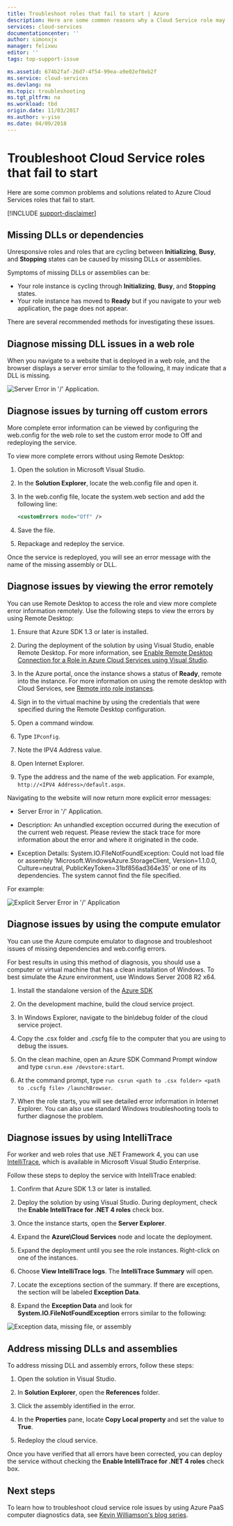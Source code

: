 ```yaml
---
title: Troubleshoot roles that fail to start | Azure
description: Here are some common reasons why a Cloud Service role may fail to start. Solutions to these problems are also provided.
services: cloud-services
documentationcenter: ''
author: simonxjx
manager: felixwu
editor: ''
tags: top-support-issue

ms.assetid: 674b2faf-26d7-4f54-99ea-a9e02ef0eb2f
ms.service: cloud-services
ms.devlang: na
ms.topic: troubleshooting
ms.tgt_pltfrm: na
ms.workload: tbd
origin.date: 11/03/2017
ms.author: v-yiso
ms.date: 04/09/2018
---
```


# Troubleshoot Cloud Service roles that fail to start

Here are some common problems and solutions related to Azure Cloud Services roles that fail to start.

[!INCLUDE [support-disclaimer](../../includes/support-disclaimer.md)]

## Missing DLLs or dependencies

Unresponsive roles and roles that are cycling between **Initializing**, **Busy**, and **Stopping** states can be caused by missing DLLs or assemblies.

Symptoms of missing DLLs or assemblies can be:

- Your role instance is cycling through **Initializing**, **Busy**, and **Stopping** states.
- Your role instance has moved to **Ready** but if you navigate to your web application, the page does not appear.

There are several recommended methods for investigating these issues.

## Diagnose missing DLL issues in a web role

When you navigate to a website that is deployed in a web role, and the browser displays a server error similar to the following, it may indicate that a DLL is missing.

![Server Error in '/' Application.](./media/cloud-services-troubleshoot-roles-that-fail-start/ic503388.png)

## Diagnose issues by turning off custom errors

More complete error information can be viewed by configuring the web.config for the web role to set the custom error mode to Off and redeploying the service.

To view more complete errors without using Remote Desktop:

1. Open the solution in Microsoft Visual Studio.

2. In the **Solution Explorer**, locate the web.config file and open it.

3. In the web.config file, locate the system.web section and add the following line:

    ```xml
    <customErrors mode="Off" />
    ```

4. Save the file.

5. Repackage and redeploy the service.

Once the service is redeployed, you will see an error message with the name of the missing assembly or DLL.

## Diagnose issues by viewing the error remotely

You can use Remote Desktop to access the role and view more complete error information remotely. Use the following steps to view the errors by using Remote Desktop:

1. Ensure that Azure SDK 1.3 or later is installed.
2. During the deployment of the solution by using Visual Studio, enable Remote Desktop. For more information, see [Enable Remote Desktop Connection for a Role in Azure Cloud Services using Visual Studio](cloud-services-role-enable-remote-desktop-visual-studio.md).
3. In the Azure portal, once the instance shows a status of **Ready**, remote into the instance. For more information on using the remote desktop with Cloud Services, see [Remote into role instances](cloud-services-role-enable-remote-desktop-new-portal.md#remote-into-role-instances).
5. Sign in to the virtual machine by using the credentials that were specified during the Remote Desktop configuration.

6. Open a command window.

7. Type `IPconfig`.

8. Note the IPV4 Address value.

9. Open Internet Explorer.

10. Type the address and the name of the web application. For example, `http://<IPV4 Address>/default.aspx`.

Navigating to the website will now return more explicit error messages:

* Server Error in '/' Application.

* Description: An unhandled exception occurred during the execution of the current web request. Please review the stack trace for more information about the error and where it originated in the code.

* Exception Details: System.IO.FIleNotFoundException: Could not load file or assembly ‘Microsoft.WindowsAzure.StorageClient, Version=1.1.0.0, Culture=neutral, PublicKeyToken=31bf856ad364e35’ or one of its dependencies. The system cannot find the file specified.

For example:

![Explicit Server Error in '/' Application](./media/cloud-services-troubleshoot-roles-that-fail-start/ic503389.png)

## Diagnose issues by using the compute emulator

You can use the Azure compute emulator to diagnose and troubleshoot issues of missing dependencies and web.config errors.

For best results in using this method of diagnosis, you should use a computer or virtual machine that has a clean installation of Windows. To best simulate the Azure environment, use Windows Server 2008 R2 x64.

1. Install the standalone version of the [Azure SDK](https://www.azure.cn/downloads)

2. On the development machine, build the cloud service project.

3. In Windows Explorer, navigate to the bin\debug folder of the cloud service project.

4. Copy the .csx folder and .cscfg file to the computer that you are using to debug the issues.

5. On the clean machine, open an Azure SDK Command Prompt window and type `csrun.exe /devstore:start`.

6. At the command prompt, type `run csrun <path to .csx folder> <path to .cscfg file> /launchBrowser`.

7. When the role starts, you will see detailed error information in Internet Explorer. You can also use standard Windows troubleshooting tools to further diagnose the problem.

## Diagnose issues by using IntelliTrace
For worker and web roles that use .NET Framework 4, you can use [IntelliTrace](https://msdn.microsoft.com/library/dd264915.aspx), which is available in Microsoft Visual Studio Enterprise.

Follow these steps to deploy the service with IntelliTrace enabled:

1. Confirm that Azure SDK 1.3 or later is installed.

2. Deploy the solution by using Visual Studio. During deployment, check the **Enable IntelliTrace for .NET 4 roles** check box.

3. Once the instance starts, open the **Server Explorer**.

4. Expand the **Azure\\Cloud Services** node and locate the deployment.

5. Expand the deployment until you see the role instances. Right-click on one of the instances.

6. Choose **View IntelliTrace logs**. The **IntelliTrace Summary** will open.

7. Locate the exceptions section of the summary. If there are exceptions, the section will be labeled **Exception Data**.

8. Expand the **Exception Data** and look for **System.IO.FileNotFoundException** errors similar to the following:

![Exception data, missing file, or assembly](./media/cloud-services-troubleshoot-roles-that-fail-start/ic503390.png)

## Address missing DLLs and assemblies

To address missing DLL and assembly errors, follow these steps:

1. Open the solution in Visual Studio.

2. In **Solution Explorer**, open the **References** folder.

3. Click the assembly identified in the error.

4. In the **Properties** pane, locate **Copy Local property** and set the value to **True**.

5. Redeploy the cloud service.

Once you have verified that all errors have been corrected, you can deploy the service without checking the **Enable IntelliTrace for .NET 4 roles** check box.

## Next steps

To learn how to troubleshoot cloud service role issues by using Azure PaaS computer diagnostics data, see [Kevin Williamson's blog series](http://blogs.msdn.com/b/kwill/archive/2013/08/09/windows-azure-paas-compute-diagnostics-data.aspx).